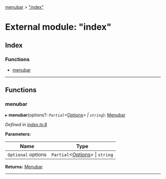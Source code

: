 [menubar](../README.md) > ["index"](../modules/_index_.md)

# External module: "index"

## Index

### Functions

* [menubar](_index_.md#menubar)

---

## Functions

<a id="menubar"></a>

###  menubar

▸ **menubar**(options?: *`Partial`<[Options](../interfaces/_types_.options.md)> \| `string`*): [Menubar](../classes/_menubar_.menubar.md)

*Defined in [index.ts:8](https://github.com/maxogden/menubar/blob/270eb39/src/index.ts#L8)*

**Parameters:**

| Name | Type |
| ------ | ------ |
| `Optional` options | `Partial`<[Options](../interfaces/_types_.options.md)> \| `string` |

**Returns:** [Menubar](../classes/_menubar_.menubar.md)

___

